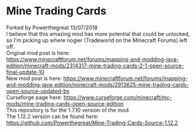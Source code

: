 # Mine Trading Cards
Forked by Powerthegreat 13/07/2018<br />
I believe that this amazing mod has more potential that could be unlocked, so I'm picking up where nogier (Tradeworld on the Minecraft Forums) left off.<br />
Original mod post is here: https://www.minecraftforum.net/forums/mapping-and-modding-java-edition/minecraft-mods/2314317-mine-trading-cards-2-1-open-source-final-update-10<br />
New mod post is here: https://www.minecraftforum.net/forums/mapping-and-modding-java-edition/minecraft-mods/2913625-mine-trading-cards-open-source-updated-by<br />
Curseforge page here: https://www.curseforge.com/minecraft/mc-mods/mine-trading-cards-open-source-edition<br />
This repository is for the 1.7.10 version of the mod.<br />
The 1.12.2 version can be found here: https://github.com/Powerthegreat/Mine-Trading-Cards-Source-1.12.2<br />
